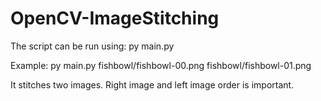 # OpenCV-ImageStitching
The script can be run using:
py main.py <right img> <left img>
  
Example:
py main.py fishbowl/fishbowl-00.png fishbowl/fishbowl-01.png

It stitches two images. Right image and left image order is important.
